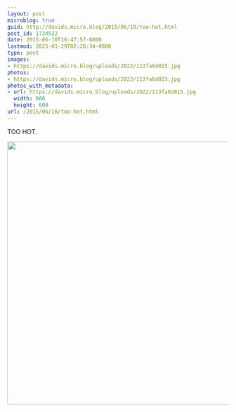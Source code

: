 ```yaml
---
layout: post
microblog: true
guid: http://davids.micro.blog/2015/06/10/too-hot.html
post_id: 1734522
date: 2015-06-10T16:47:57-0800
lastmod: 2025-01-29T02:28:34-0800
type: post
images:
- https://davids.micro.blog/uploads/2022/113fa6d815.jpg
photos:
- https://davids.micro.blog/uploads/2022/113fa6d815.jpg
photos_with_metadata:
- url: https://davids.micro.blog/uploads/2022/113fa6d815.jpg
  width: 600
  height: 600
url: /2015/06/10/too-hot.html
---
```

TOO HOT.

<img src="/uploads/2022/113fa6d815.jpg" width="600" height="600" alt="">
